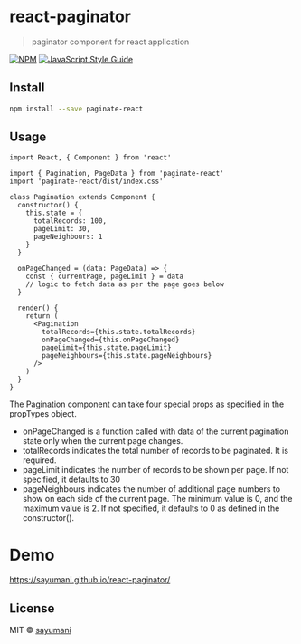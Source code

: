 # react-paginator

> paginator component for react application

[![NPM](https://img.shields.io/npm/v/paginate-react.svg)](https://www.npmjs.com/package/paginate-react) [![JavaScript Style Guide](https://img.shields.io/badge/code_style-standard-brightgreen.svg)](https://standardjs.com)

## Install

```bash
npm install --save paginate-react
```

## Usage

```tsx
import React, { Component } from 'react'

import { Pagination, PageData } from 'paginate-react'
import 'paginate-react/dist/index.css'

class Pagination extends Component {
  constructor() {
    this.state = {
      totalRecords: 100,
      pageLimit: 30,
      pageNeighbours: 1
    }
  }

  onPageChanged = (data: PageData) => {
    const { currentPage, pageLimit } = data
    // logic to fetch data as per the page goes below
  }

  render() {
    return (
      <Pagination
        totalRecords={this.state.totalRecords}
        onPageChanged={this.onPageChanged}
        pageLimit={this.state.pageLimit}
        pageNeighbours={this.state.pageNeighbours}
      />
    )
  }
}
```

The Pagination component can take four special props as specified in the propTypes object.

- onPageChanged is a function called with data of the current pagination state only when the current page changes.
- totalRecords indicates the total number of records to be paginated. It is required.
- pageLimit indicates the number of records to be shown per page. If not specified, it defaults to 30
- pageNeighbours indicates the number of additional page numbers to show on each side of the current page. The minimum value is 0, and the maximum value is 2. If not specified, it defaults to 0 as defined in the constructor().

# Demo

https://sayumani.github.io/react-paginator/

## License

MIT © [sayumani](https://github.com/sayumani)
